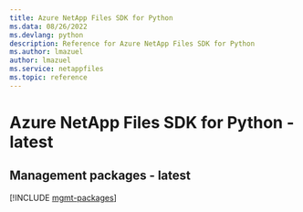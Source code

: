 ```yaml
---
title: Azure NetApp Files SDK for Python
ms.data: 08/26/2022
ms.devlang: python
description: Reference for Azure NetApp Files SDK for Python
ms.author: lmazuel
author: lmazuel
ms.service: netappfiles
ms.topic: reference
---
```

# Azure NetApp Files SDK for Python - latest

## Management packages - latest
[!INCLUDE [mgmt-packages](netapp-files-mgmt-index.md)]